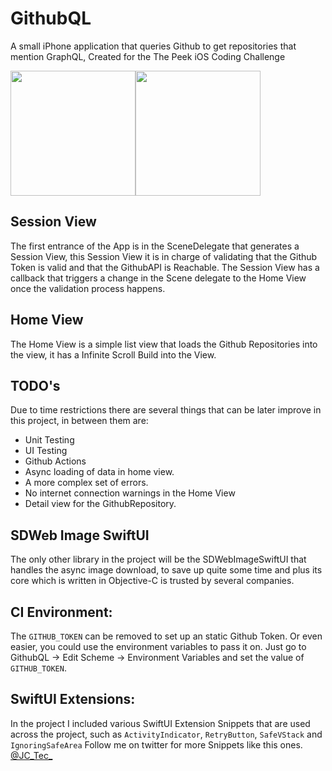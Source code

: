 # GithubQL
A small iPhone application that queries Github to get repositories that mention GraphQL, Created for the The Peek iOS Coding Challenge

<img src="https://cdn.worldvectorlogo.com/logos/graphql.svg" width="200" height="200" /><img src="https://d2z5w7rcu7bmie.cloudfront.net/assets/images/logo.png" width="200" height="200" />

## Session View
The first entrance of the App is in the SceneDelegate that generates a Session View, this Session View it is in charge of validating that the Github Token is valid and that the GithubAPI is Reachable.
The Session View has a callback that triggers a change in the Scene delegate to the Home View once the validation process happens.

## Home View
The Home View is a simple list view that loads the Github Repositories into the view, it has a Infinite Scroll Build into the View.

## TODO's 
Due to time restrictions there are several things that can be later improve in this project, in between them are:
 - Unit Testing
 - UI Testing
 - Github Actions
 - Async loading of data in home view.
 - A more complex set of errors.
 - No internet connection warnings in the Home View
 - Detail view for the GithubRepository.

## SDWeb Image SwiftUI
The only other library in the project will be the SDWebImageSwiftUI that handles the async image download, to save up quite some time and plus its core which is written in Objective-C is trusted by several companies.

## CI Environment:
The `GITHUB_TOKEN` can be removed to set up an static Github Token.
Or even easier, you could use the environment variables to pass it on.
Just go to GithubQL -> Edit Scheme -> Environment Variables and set
the value of `GITHUB_TOKEN`.

## SwiftUI Extensions:
In the project I included various SwiftUI Extension Snippets that are used across the project, such as `ActivityIndicator`, `RetryButton`, `SafeVStack` and `IgnoringSafeArea` 
Follow me on twitter for more Snippets like this ones.
<a href="https://twitter.com/JC_Tec_">@JC_Tec_</a>
